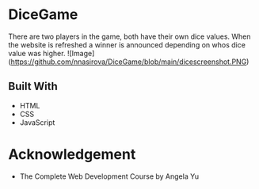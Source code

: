 # DiceGame
There are two players in the game, both have their own dice values.
When the website is refreshed a winner is announced depending on whos dice value was higher. 
![Image] (https://github.com/nnasirova/DiceGame/blob/main/dicescreenshot.PNG)
## Built With
- HTML
- CSS 
- JavaScript

# Acknowledgement
- The Complete Web Development Course by Angela Yu
